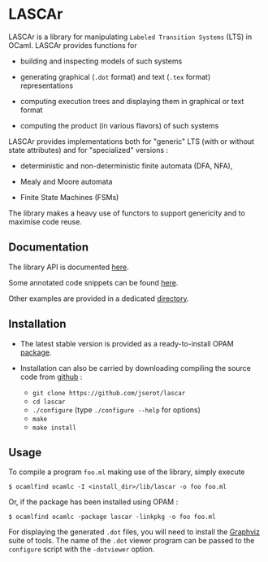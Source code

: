 LASCAr 
======

LASCAr is a library for manipulating `Labeled Transition Systems` (LTS) in OCaml.
LASCAr provides functions for

* building and inspecting models of such systems

* generating graphical (`.dot` format) and text (`.tex` format) representations

* computing execution trees and displaying them in graphical or text format

* computing the product (in various flavors) of such systems

LASCAr provides implementations both for "generic" LTS (with or without state attributes) and for "specialized" versions :

* deterministic and non-deterministic finite automata (DFA, NFA),

* Mealy and Moore automata

* Finite State Machines (FSMs)

The library makes a heavy use of functors to support genericity and to maximise code reuse. 

Documentation
-------------

The library API is documented [here](https://github.com/jserot/lascar/doc/html/lascar/index.html).

Some annotated code snippets can be found [here](https://github.com/jserot/lascar/tutorial/tutorial.html).

Other examples are provided in a dedicated [directory](https://github.com/jserot/lascar/tree/master/examples).

Installation
------------

* The latest stable version is provided as a ready-to-install OPAM
[package](https://opam.ocaml.org/packages/lascar). 

* Installation can also be carried by downloading compiling the source code from
[github](https://github.com/jserot/lascar) :
  * `git clone https://github.com/jserot/lascar`
  * `cd lascar`
  * `./configure` (type `./configure --help` for options)
  * `make`
  * `make install`

Usage
-----

To compile a program `foo.ml` making use of the library, simply execute

    $ ocamlfind ocamlc -I <install_dir>/lib/lascar -o foo foo.ml

Or, if the package has been installed using OPAM :

    $ ocamlfind ocamlc -package lascar -linkpkg -o foo foo.ml

For displaying the generated `.dot` files, you will need to install the
[Graphviz](http://www.graphviz.org) suite of tools. The name of the `.dot` viewer program can be
passed to the `configure` script with the `-dotviewer` option.

